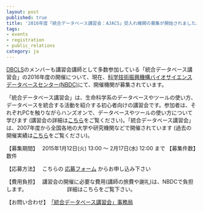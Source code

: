 ```yaml
---
layout: post
published: true
title: '2016年度「統合データベース講習会：AJACS」受入れ機関の募集が開始されました。'
tags:
- events
- registration
- public_relations
category: ja
---
```

[DBCLS](http://dbcls.rois.ac.jp/)のメンバーも講習会講師として多数参加している「統合データベース講習会」の2016年度の開催について、現在、[科学技術振興機構バイオサイエンスデータベースセンター(NBDC)](http://biosciencedbc.jp/)にて、開催機関が募集されています。

 

「統合データベース講習会」は、生命科学系のデータベースやツールの使い方、データベースを統合する活動を紹介する初心者向けの講習会です。参加者は、それぞれPCを触りながらハンズオンで、データベースやツールの使い方について学びます (講習会の詳細は[こちら](http://eventss.biosciencedbc.jp/training/application/faq)をご覧ください)。「統合データベース講習会」は、2007年度から全国各地の大学や研究機関などで開催されています (過去の開催実績は[こちら](http://eventss.biosciencedbc.jp/training/application/archives)をご覧ください)。

 

【募集期間】　 2015年1月12日(火) 13:00 ～ 2月17日(水) 12:00 まで
【募集件数】　 数件

【応募方法】　 こちらの [応募フォーム](https://form.jst.go.jp/enquetes/ajacs2016_application) からお申し込み下さい

【費用負担】　 講習会の開催に必要な費用(講師の旅費や謝礼)は、NBDCで負担します。
　　　　　　　 詳細はこちらをご覧下さい。

【お問い合わせ】　[「統合データベース講習会」事務局](http://eventss.biosciencedbc.jp/training/application/contactus)